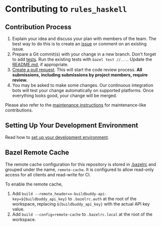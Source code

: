 # Contributing to `rules_haskell`

## Contribution Process

1. Explain your idea and discuss your plan with members of the team.
   The best way to do this is to create an [issue][issue-tracker] or
   comment on an existing issue.
2. Prepare a Git commit(s) with your change in a new branch. Don't
   forget to add [tests][tests]. Run the existing tests with
   `bazel test //...`. Update the [README.md](./README.md), if
   appropriate.
3. [Create a pull request](https://help.github.com/articles/creating-a-pull-request/).
   This will start the code review process. **All submissions, including
   submissions by project members, require review.**
4. You may be asked to make some changes. Our continuous integration
   bots will test your change automatically on supported platforms. Once
   everything looks good, your change will be merged.

Please also refer to the [maintenance instructions][maintenance] for
maintenance-like contributions.

[issue-tracker]: https://github.com/tweag/rules_haskell/issues
[tests]: https://github.com/tweag/rules_haskell/tree/master/tests
[maintenance]: ./MAINTAINERS.md

## Setting Up Your Development Environment

Read how to [set up your development environment](https://github.com/tweag/rules_haskell#for-rules_haskell-developers).

## Bazel Remote Cache

The remote cache configuration for this repository is stored in [.bazelrc](/.bazelrc) and grouped
under the name, `remote-cache`. It is configured to allow read-only access for all clients and
read-write for CI. 

To enable the remote cache, 

1. Add `build --remote_header=x-buildbuddy-api-key=${buildbuddy_api_key}` to `.bazelrc.auth`
   at the root of the workspace, replacing `${buildbuddy_api_key}` with the actual API key value.
1. Add `build --config=remote-cache` to `.bazelrc.local` at the root of the workspace.
